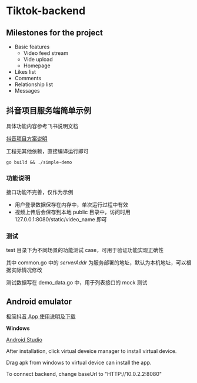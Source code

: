 # Tiktok-backend

## Milestones for the project

- Basic features
  - Video feed stream
  - Vide upload
  - Homepage
- Likes list
- Comments
- Relationship list
- Messages

## 抖音项目服务端简单示例

具体功能内容参考飞书说明文档

[抖音项目方案说明](https://bytedance.feishu.cn/docs/doccnKrCsU5Iac6eftnFBdsXTof#)

工程无其他依赖，直接编译运行即可

```shell
go build && ./simple-demo
```

### 功能说明

接口功能不完善，仅作为示例

- 用户登录数据保存在内存中，单次运行过程中有效
- 视频上传后会保存到本地 public 目录中，访问时用 127.0.0.1:8080/static/video_name 即可

### 测试

test 目录下为不同场景的功能测试 case，可用于验证功能实现正确性

其中 common.go 中的 _serverAddr_ 为服务部署的地址，默认为本机地址，可以根据实际情况修改

测试数据写在 demo_data.go 中，用于列表接口的 mock 测试

## Android emulator

[极简抖音 App 使用说明及下载](https://bytedance.feishu.cn/docs/doccnM9KkBAdyDhg8qaeGlIz7S7)

**Windows**

[Android Studio](https://developer.android.com/studio)

After installation, click virtual deveice manager to install virtual device.

Drag apk from windows to virtual device can install the app.

To connect backend, change baseUrl to "HTTP://10.0.2.2:8080"
